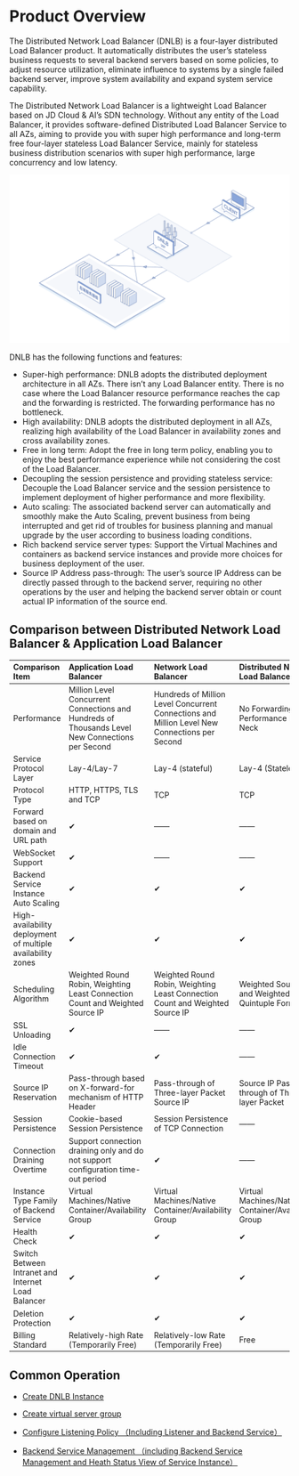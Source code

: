 # Product Overview


The Distributed Network Load Balancer (DNLB) is a four-layer distributed Load Balancer product. It automatically distributes the user’s stateless business requests to several backend servers based on some policies, to adjust resource utilization, eliminate influence to systems by a single failed backend server, improve system availability and expand system service capability.

The Distributed Network Load Balancer is a lightweight Load Balancer based on JD Cloud & AI’s SDN technology. Without any entity of the Load Balancer, it provides software-defined Distributed Load Balancer Service to all AZs, aiming to provide you with super high performance and long-term free four-layer stateless Load Balancer Service, mainly for stateless business distribution scenarios with super high performance, large concurrency and low latency.

   ![DNLB分布式部署架构](../../../../image/Networking/Distributed-Network-Load-Balancer/DNLB-001.png)

DNLB has the following functions and features:

* Super-high performance: DNLB adopts the distributed deployment architecture in all AZs. There isn’t any Load Balancer entity. There is no case where the Load Balancer resource performance reaches the cap and the forwarding is restricted. The forwarding performance has no bottleneck.
* High availability: DNLB adopts the distributed deployment in all AZs, realizing high availability of the Load Balancer in availability zones and cross availability zones.
* Free in long term: Adopt the free in long term policy, enabling you to enjoy the best performance experience while not considering the cost of the Load Balancer.
* Decoupling the session persistence and providing stateless service: Decouple the Load Balancer service and the session persistence to implement deployment of higher performance and more flexibility.
* Auto scaling: The associated backend server can automatically and smoothly make the Auto Scaling, prevent business from being interrupted and get rid of troubles for business planning and manual upgrade by the user according to business loading conditions.
* Rich backend service server types: Support the Virtual Machines and containers as backend service instances and provide more choices for business deployment of the user.
* Source IP Address pass-through: The user’s source IP Address can be directly passed through to the backend server, requiring no other operations by the user and helping the backend server obtain or count actual IP information of the source end.

## Comparison between Distributed Network Load Balancer & Application Load Balancer

| Comparison Item   |  Application Load Balancer | Network Load Balancer | Distributed Network Load Balancer |
|:-----|  :---- | :---- | :---- |
|Performance 	| Million Level Concurrent Connections and Hundreds of Thousands Level New Connections per Second | Hundreds of Million Level Concurrent Connections and Million Level New Connections per Second | No Forwarding Performance Bottle Neck |
|Service Protocol Layer |   Lay-4/Lay-7 | Lay-4 (stateful)| Lay-4 (Stateless)|
|Protocol Type	| HTTP, HTTPS, TLS and TCP | TCP | TCP |
|Forward based on domain and URL path| ✔ | —— | —— |
|WebSocket Support| ✔ | —— | —— |
|Backend Service Instance Auto Scaling | ✔ | ✔ | ✔ |
|High-availability deployment of multiple availability zones | ✔ | ✔ | ✔ |
|Scheduling Algorithm	| Weighted Round Robin, Weighting Least Connection Count and Weighted Source IP | Weighted Round Robin, Weighting Least Connection Count and Weighted Source IP | Weighted Source IP and Weighted Quintuple Form |
|SSL Unloading | ✔ | —— | —— |
|Idle Connection Timeout | ✔ | ✔ | —— |
|Source IP Reservation	| Pass-through based on X-forward-for mechanism of HTTP Header | Pass-through of Three-layer Packet Source IP | Source IP Pass-through of Three-layer Packet |
|Session Persistence | Cookie-based Session Persistence  |  Session Persistence of TCP Connection | —— |
|Connection Draining Overtime | Support connection draining only and do not support configuration time-out period |  ✔ | —— |
|Instance Type Family of Backend Service | Virtual Machines/Native Container/Availability Group| Virtual Machines/Native Container/Availability Group | Virtual Machines/Native Container/Availability Group |
|Health Check | ✔ | ✔ | ✔ |
|Switch Between Intranet and Internet Load Balancer	 | ✔ |	✔ | ✔ |
|Deletion Protection | ✔  | ✔ | ✔ |
|Billing Standard	| Relatively-high Rate (Temporarily Free)| Relatively-low Rate (Temporarily Free) | Free |

## Common Operation

- [Create DNLB Instance](../Operation-Guide/Create-DNLB-Instance.md)
  
- [Create virtual server group](../Operation-Guide/TargetGroup-Management.md)
	
- [Configure Listening Policy （Including Listener and Backend Service）](../Operation-Guide/Listener-Management.md)
	
- [Backend Service Management （including Backend Service Management and Heath Status View of Service Instance）](../Operation-Guide/Backend-Management.md)
